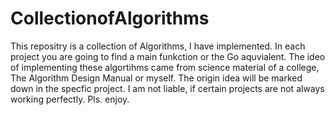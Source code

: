 # CollectionofAlgorithms
This repositry is a collection of Algorithms, I have implemented.
In each project you are going to find a main funkction or the Go aquvialent. The ideo of implementing these algortihms came from science material of a college, The Algorithm Design Manual or myself.
The origin idea will be marked down in the specfic project. I am not liable, if certain projects are not always working perfectly. Pls. enjoy.   